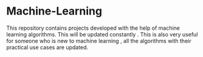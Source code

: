 # Machine-Learning
This repository contains projects developed with the help of machine learning algorithms. This will be updated constantly . This is also very useful for someone who is new to machine learning , all the algorithms with their practical use cases are updated.
